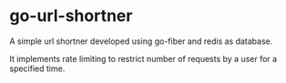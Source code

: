 # go-url-shortner
A simple url shortner developed using go-fiber and redis as database.

It implements rate limiting to restrict number of requests by a user for a specified time.
